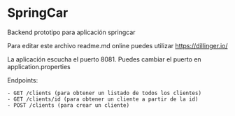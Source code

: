# SpringCar

Backend prototipo para aplicación springcar

Para editar este archivo readme.md online puedes utilizar https://dillinger.io/

La aplicación escucha el puerto 8081. Puedes cambiar el puerto en application.properties

Endpoints:

	- GET /clients (para obtener un listado de todos los clientes)
	- GET /clients/id (para obtener un cliente a partir de la id)
	- POST /clients (para crear un cliente)
	
	
	

